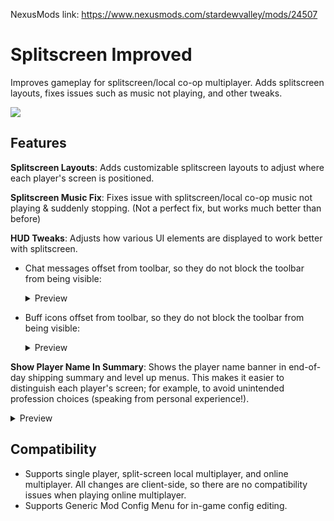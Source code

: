 NexusMods link: https://www.nexusmods.com/stardewvalley/mods/24507

# Splitscreen Improved
Improves gameplay for splitscreen/local co-op multiplayer. Adds splitscreen layouts, fixes issues such as music not playing, and other tweaks.

![](https://i.imgur.com/rg0XCY0.png)

## Features
**Splitscreen Layouts**: Adds customizable splitscreen layouts to adjust where each player's screen is positioned.

**Splitscreen Music Fix**: Fixes issue with splitscreen/local co-op music not playing & suddenly stopping. (Not a perfect fix, but works much better than before)

**HUD Tweaks**: Adjusts how various UI elements are displayed to work better with splitscreen.
 - Chat messages offset from toolbar, so they do not block the toolbar from being visible:
   <details><summary>Preview</summary>
   
   BEFORE:
   ![](https://i.imgur.com/9t8g9qC.png)

   AFTER:
   ![](https://i.imgur.com/8HABqC3.png)
   </details>
 - Buff icons offset from toolbar, so they do not block the toolbar from being visible:
   <details><summary>Preview</summary>﻿

   BEFORE:
   ![](https://i.imgur.com/9tfhajt.png)

   AFTER:
   ![](https://i.imgur.com/XeZMlxy.png)
   </details>
**Show Player Name In Summary**: Shows the player name banner in end-of-day shipping summary and level up menus. This makes it easier to distinguish each player's screen; for example, to avoid unintended profession choices (speaking from personal experience!).
<details><summary>Preview</summary>

  ![](https://i.imgur.com/sTp58Od.png)
</details>

## Compatibility
 - Supports single player, split-screen local multiplayer, and online multiplayer. All changes are client-side, so there are no compatibility issues when playing online multiplayer.
 - Supports Generic Mod Config Menu﻿ for in-game config editing.
